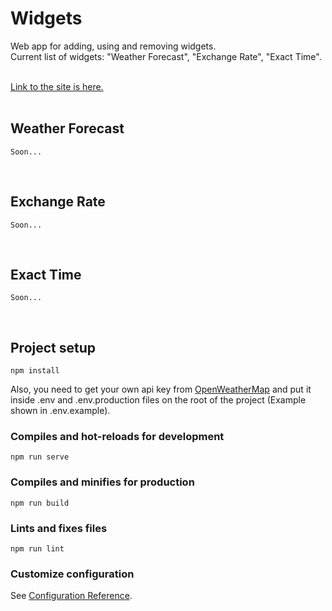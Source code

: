 <h1>
    Widgets
</h1>

<span>
    Web app for adding, using and removing widgets.
    <br/>
    Current list of widgets:
    "Weather Forecast",
    "Exchange Rate",
    "Exact Time".
</span>

<br>
<br>

[Link to the site is here.](https://reliable-raindrop-761a7a.netlify.app/)
<br>
<br>

<h2>
    Weather Forecast
</h2>

```
Soon...
```

<br>

<h2>
    Exchange Rate
</h2>

```
Soon...
```

<br>

<h2>
    Exact Time
</h2>

```
Soon...
```

<br>

## Project setup

```
npm install
```

Also, you need to get your own api key from [OpenWeatherMap](https://openweathermap.org/)
and put it inside .env and .env.production files on the root of the project (Example shown in .env.example).

### Compiles and hot-reloads for development

```
npm run serve
```

### Compiles and minifies for production

```
npm run build
```

### Lints and fixes files

```
npm run lint
```

### Customize configuration

See [Configuration Reference](https://cli.vuejs.org/config/).
